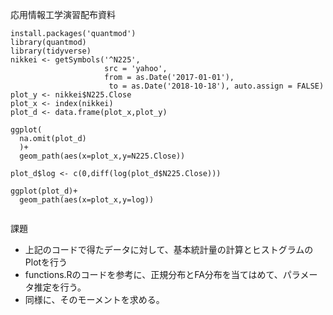 応用情報工学演習配布資料

```
install.packages('quantmod')
library(quantmod)
library(tidyverse)
nikkei <- getSymbols('^N225',
                     src = 'yahoo',
                     from = as.Date('2017-01-01'),
                      to = as.Date('2018-10-18'), auto.assign = FALSE)
plot_y <- nikkei$N225.Close
plot_x <- index(nikkei)
plot_d <- data.frame(plot_x,plot_y)

ggplot(
  na.omit(plot_d)
  )+
  geom_path(aes(x=plot_x,y=N225.Close))

plot_d$log <- c(0,diff(log(plot_d$N225.Close)))

ggplot(plot_d)+
  geom_path(aes(x=plot_x,y=log))


```


課題

- 上記のコードで得たデータに対して、基本統計量の計算とヒストグラムのPlotを行う
- functions.Rのコードを参考に、正規分布とFA分布を当てはめて、パラメータ推定を行う。
- 同様に、そのモーメントを求める。
